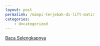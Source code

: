 ```yaml
---
layout: post
permalink: /mimpi-terjebak-di-lift-mati/
categories:
    - Uncategorized
---
```


[Baca Selengkapnya](/05)